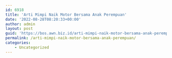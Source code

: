 ```yaml
---
id: 6918
title: 'Arti Mimpi Naik Motor Bersama Anak Perempuan'
date: '2022-08-28T08:20:33+00:00'
author: admin
layout: post
guid: 'https://bos.awn.biz.id/arti-mimpi-naik-motor-bersama-anak-perempuan/'
permalink: /arti-mimpi-naik-motor-bersama-anak-perempuan/
categories:
    - Uncategorized
---
```


